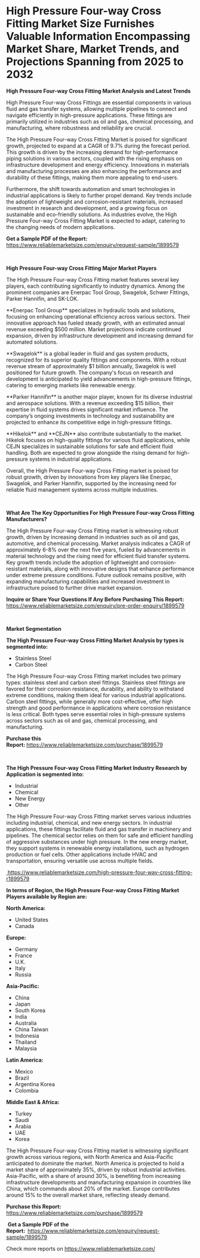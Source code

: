 <p><h1>High Pressure Four-way Cross Fitting Market Size Furnishes Valuable Information Encompassing Market Share, Market Trends, and Projections Spanning from 2025 to 2032</h1></p><p><strong>High Pressure Four-way Cross Fitting Market Analysis and Latest Trends</strong></p>
<p><p>High Pressure Four-way Cross Fittings are essential components in various fluid and gas transfer systems, allowing multiple pipelines to connect and navigate efficiently in high-pressure applications. These fittings are primarily utilized in industries such as oil and gas, chemical processing, and manufacturing, where robustness and reliability are crucial.</p><p>The High Pressure Four-way Cross Fitting Market is poised for significant growth, projected to expand at a CAGR of 9.7% during the forecast period. This growth is driven by the increasing demand for high-performance piping solutions in various sectors, coupled with the rising emphasis on infrastructure development and energy efficiency. Innovations in materials and manufacturing processes are also enhancing the performance and durability of these fittings, making them more appealing to end-users.</p><p>Furthermore, the shift towards automation and smart technologies in industrial applications is likely to further propel demand. Key trends include the adoption of lightweight and corrosion-resistant materials, increased investment in research and development, and a growing focus on sustainable and eco-friendly solutions. As industries evolve, the High Pressure Four-way Cross Fitting Market is expected to adapt, catering to the changing needs of modern applications.</p></p>
<p><strong>Get a Sample PDF of the Report:&nbsp;</strong> <a href="https://www.reliablemarketsize.com/enquiry/request-sample/1899579?utm_campaign=1197&utm_medium=2&utm_source=Github&utm_content=ia&utm_term=01032025&utm_id=high-pressure-four-way-cross-fitting">https://www.reliablemarketsize.com/enquiry/request-sample/1899579</a></p>
<p>&nbsp;</p>
<p><strong>High Pressure Four-way Cross Fitting Major Market Players</strong></p>
<p><p>The High Pressure Four-way Cross Fitting market features several key players, each contributing significantly to industry dynamics. Among the prominent companies are Enerpac Tool Group, Swagelok, Schwer Fittings, Parker Hannifin, and SK-LOK.</p><p>**Enerpac Tool Group** specializes in hydraulic tools and solutions, focusing on enhancing operational efficiency across various sectors. Their innovative approach has fueled steady growth, with an estimated annual revenue exceeding $500 million. Market projections indicate continued expansion, driven by infrastructure development and increasing demand for automated solutions.</p><p>**Swagelok** is a global leader in fluid and gas system products, recognized for its superior quality fittings and components. With a robust revenue stream of approximately $1 billion annually, Swagelok is well positioned for future growth. The company's focus on research and development is anticipated to yield advancements in high-pressure fittings, catering to emerging markets like renewable energy.</p><p>**Parker Hannifin** is another major player, known for its diverse industrial and aerospace solutions. With a revenue exceeding $15 billion, their expertise in fluid systems drives significant market influence. The company’s ongoing investments in technology and sustainability are projected to enhance its competitive edge in high-pressure fittings.</p><p>**Hikelok** and **CEJN** also contribute substantially to the market. Hikelok focuses on high-quality fittings for various fluid applications, while CEJN specializes in sustainable solutions for safe and efficient fluid handling. Both are expected to grow alongside the rising demand for high-pressure systems in industrial applications.</p><p>Overall, the High Pressure Four-way Cross Fitting market is poised for robust growth, driven by innovations from key players like Enerpac, Swagelok, and Parker Hannifin, supported by the increasing need for reliable fluid management systems across multiple industries.</p></p>
<p>&nbsp;</p>
<p><strong>What Are The Key Opportunities For High Pressure Four-way Cross Fitting Manufacturers?</strong></p>
<p><p>The High Pressure Four-way Cross Fitting market is witnessing robust growth, driven by increasing demand in industries such as oil and gas, automotive, and chemical processing. Market analysis indicates a CAGR of approximately 6-8% over the next five years, fueled by advancements in material technology and the rising need for efficient fluid transfer systems. Key growth trends include the adoption of lightweight and corrosion-resistant materials, along with innovative designs that enhance performance under extreme pressure conditions. Future outlook remains positive, with expanding manufacturing capabilities and increased investment in infrastructure poised to further drive market expansion.</p></p>
<p><strong>Inquire or Share Your Questions If Any Before Purchasing This Report:</strong> <a href="https://www.reliablemarketsize.com/enquiry/pre-order-enquiry/1899579?utm_campaign=1197&utm_medium=2&utm_source=Github&utm_content=ia&utm_term=01032025&utm_id=high-pressure-four-way-cross-fitting">https://www.reliablemarketsize.com/enquiry/pre-order-enquiry/1899579</a></p>
<p>&nbsp;</p>
<p><strong>Market Segmentation</strong></p>
<p><strong>The High Pressure Four-way Cross Fitting Market Analysis by types is segmented into:</strong></p>
<p><ul><li>Stainless Steel</li><li>Carbon Steel</li></ul></p>
<p><p>The High Pressure Four-way Cross Fitting market includes two primary types: stainless steel and carbon steel fittings. Stainless steel fittings are favored for their corrosion resistance, durability, and ability to withstand extreme conditions, making them ideal for various industrial applications. Carbon steel fittings, while generally more cost-effective, offer high strength and good performance in applications where corrosion resistance is less critical. Both types serve essential roles in high-pressure systems across sectors such as oil and gas, chemical processing, and manufacturing.</p></p>
<p><strong>Purchase this Report:&nbsp;</strong><a href="https://www.reliablemarketsize.com/purchase/1899579?utm_campaign=1197&utm_medium=2&utm_source=Github&utm_content=ia&utm_term=01032025&utm_id=high-pressure-four-way-cross-fitting">https://www.reliablemarketsize.com/purchase/1899579</a></p>
<p>&nbsp;</p>
<p><strong>The High Pressure Four-way Cross Fitting Market Industry Research by Application is segmented into:</strong></p>
<p><ul><li>Industrial</li><li>Chemical</li><li>New Energy</li><li>Other</li></ul></p>
<p><p>The High Pressure Four-way Cross Fitting market serves various industries including industrial, chemical, and new energy sectors. In industrial applications, these fittings facilitate fluid and gas transfer in machinery and pipelines. The chemical sector relies on them for safe and efficient handling of aggressive substances under high pressure. In the new energy market, they support systems in renewable energy installations, such as hydrogen production or fuel cells. Other applications include HVAC and transportation, ensuring versatile use across multiple fields.</p></p>
<p><a href="https://www.reliablemarketsize.com/high-pressure-four-way-cross-fitting-r1899579?utm_campaign=1197&utm_medium=2&utm_source=Github&utm_content=ia&utm_term=01032025&utm_id=high-pressure-four-way-cross-fitting">&nbsp;https://www.reliablemarketsize.com/high-pressure-four-way-cross-fitting-r1899579</a></p>
<p><strong>In terms of Region, the High Pressure Four-way Cross Fitting Market Players available by Region are:</strong></p>
<p>
    <p> <strong> North America: </strong>
        <ul>
            <li>United States</li>
            <li>Canada</li>
        </ul>
        </p> 
    <p> <strong> Europe: </strong>
        <ul>
            <li>Germany</li>
            <li>France</li>
            <li>U.K.</li>
            <li>Italy</li>
            <li>Russia</li>
        </ul>
        </p> 
    <p> <strong> Asia-Pacific: </strong>
        <ul>
            <li>China</li>
            <li>Japan</li>
            <li>South Korea</li>
            <li>India</li>
            <li>Australia</li>
            <li>China Taiwan</li>
            <li>Indonesia</li>
            <li>Thailand</li>
            <li>Malaysia</li>
        </ul>
        </p> 
    <p> <strong> Latin America: </strong>
        <ul>
            <li>Mexico</li>
            <li>Brazil</li>
            <li>Argentina Korea</li>
            <li>Colombia</li>
        </ul>
        </p> 
    <p> <strong> Middle East & Africa: </strong>
        <ul>
            <li>Turkey</li>
            <li>Saudi</li>
            <li>Arabia</li>
            <li>UAE</li>
            <li>Korea</li>
        </ul>
    </p>
    </p>
<p><p>The High Pressure Four-way Cross Fitting market is witnessing significant growth across various regions, with North America and Asia-Pacific anticipated to dominate the market. North America is projected to hold a market share of approximately 35%, driven by robust industrial activities. Asia-Pacific, with a share of around 30%, is benefiting from increasing infrastructure developments and manufacturing expansion in countries like China, which commands about 20% of the market. Europe contributes around 15% to the overall market share, reflecting steady demand.</p></p>
<p><strong>Purchase this Report: </strong><a href="https://www.reliablemarketsize.com/purchase/1899579?utm_campaign=1197&utm_medium=2&utm_source=Github&utm_content=ia&utm_term=01032025&utm_id=high-pressure-four-way-cross-fitting">https://www.reliablemarketsize.com/purchase/1899579</a></p>
<p>&nbsp;<strong>Get a Sample PDF of the Report:&nbsp;&nbsp;</strong><a href="https://www.reliablemarketsize.com/enquiry/request-sample/1899579?utm_campaign=1197&utm_medium=2&utm_source=Github&utm_content=ia&utm_term=01032025&utm_id=high-pressure-four-way-cross-fitting">https://www.reliablemarketsize.com/enquiry/request-sample/1899579</a></p>
<p><strong></strong></p>
<p>Check more reports on <a href="https://www.reliablemarketsize.com/?utm_campaign=1197&utm_medium=2&utm_source=Github&utm_content=ia&utm_term=01032025&utm_id=high-pressure-four-way-cross-fitting">https://www.reliablemarketsize.com/</a></p>